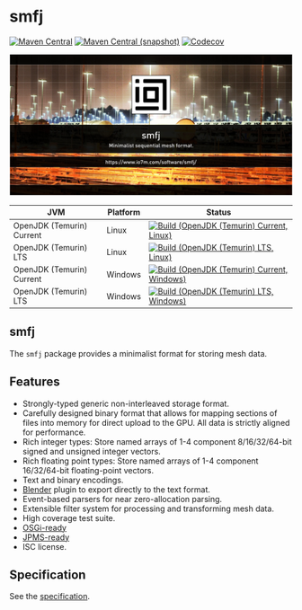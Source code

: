 smfj
===

[![Maven Central](https://img.shields.io/maven-central/v/com.io7m.smfj/com.io7m.smfj.svg?style=flat-square)](http://search.maven.org/#search%7Cga%7C1%7Cg%3A%22com.io7m.smfj%22)
[![Maven Central (snapshot)](https://img.shields.io/nexus/s/com.io7m.smfj/com.io7m.smfj?server=https%3A%2F%2Fs01.oss.sonatype.org&style=flat-square)](https://s01.oss.sonatype.org/content/repositories/snapshots/com/io7m/smfj/)
[![Codecov](https://img.shields.io/codecov/c/github/io7m-com/smfj.svg?style=flat-square)](https://codecov.io/gh/io7m-com/smfj)

![com.io7m.smfj](./src/site/resources/smfj.jpg?raw=true)

| JVM | Platform | Status |
|-----|----------|--------|
| OpenJDK (Temurin) Current | Linux | [![Build (OpenJDK (Temurin) Current, Linux)](https://img.shields.io/github/actions/workflow/status/io7m-com/smfj/main.linux.temurin.current.yml)](https://www.github.com/io7m-com/smfj/actions?query=workflow%3Amain.linux.temurin.current)|
| OpenJDK (Temurin) LTS | Linux | [![Build (OpenJDK (Temurin) LTS, Linux)](https://img.shields.io/github/actions/workflow/status/io7m-com/smfj/main.linux.temurin.lts.yml)](https://www.github.com/io7m-com/smfj/actions?query=workflow%3Amain.linux.temurin.lts)|
| OpenJDK (Temurin) Current | Windows | [![Build (OpenJDK (Temurin) Current, Windows)](https://img.shields.io/github/actions/workflow/status/io7m-com/smfj/main.windows.temurin.current.yml)](https://www.github.com/io7m-com/smfj/actions?query=workflow%3Amain.windows.temurin.current)|
| OpenJDK (Temurin) LTS | Windows | [![Build (OpenJDK (Temurin) LTS, Windows)](https://img.shields.io/github/actions/workflow/status/io7m-com/smfj/main.windows.temurin.lts.yml)](https://www.github.com/io7m-com/smfj/actions?query=workflow%3Amain.windows.temurin.lts)|

## smfj

The `smfj` package provides a minimalist format for storing mesh data.

## Features

* Strongly-typed generic non-interleaved storage format.
* Carefully designed binary format that allows for mapping sections of files
  into memory for direct upload to the GPU. All data is strictly aligned for
  performance.
* Rich integer types: Store named arrays of 1-4 component 8/16/32/64-bit signed
  and unsigned integer vectors.
* Rich floating point types: Store named arrays of 1-4 component 16/32/64-bit
  floating-point vectors.
* Text and binary encodings.
* [Blender](http://blender.org) plugin to export directly to the text format.
* Event-based parsers for near zero-allocation parsing.
* Extensible filter system for processing and transforming mesh data.
* High coverage test suite.
* [OSGi-ready](https://www.osgi.org/)
* [JPMS-ready](https://en.wikipedia.org/wiki/Java_Platform_Module_System)
* ISC license.

## Specification

See the [specification](https://www.io7m.com/software/smfj).

